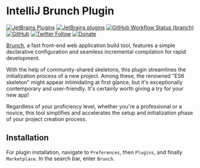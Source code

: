 # IntelliJ Brunch Plugin

[![JetBrains Plugins](https://img.shields.io/jetbrains/plugin/v/21376-brunch)](https://plugins.jetbrains.com/plugin/21376-brunch)
[![JetBrains plugins](https://img.shields.io/jetbrains/plugin/d/21376-brunch)](https://plugins.jetbrains.com/plugin/21376-brunch/versions)
[![GitHub Workflow Status (branch)](https://img.shields.io/github/actions/workflow/status/KartanHQ/intellij-brunch/build.yml?branch=master)](https://github.com/KartanHQ/intellij-brunch/actions/workflows/build.yml)
[![GitHub](https://img.shields.io/github/license/KartanHQ/intellij-brunch)](https://github.com/KartanHQ/intellij-brunch/blob/master/LICENSE)
[![Twitter Follow](https://img.shields.io/badge/follow-%40nekofar-1DA1F2?logo=twitter&style=flat)](https://twitter.com/nekofar)
[![Donate](https://img.shields.io/badge/donate-nekofar.crypto-a2b9bc?logo=ko-fi&logoColor=white)](https://ud.me/nekofar.crypto)


<!-- Plugin description -->
[Brunch](https://brunch.io/), a fast front-end web application build tool, features a simple declarative configuration
and seamless incremental compilation for rapid development.

With the help of community-shared skeletons, this plugin streamlines the initialization process of a new project. Among
these, the renowned "ES6 skeleton" might appear intimidating at first glance, but it's exceptionally contemporary and
user-friendly. It's certainly worth giving a try for your new app!

Regardless of your proficiency level, whether you're a professional or a novice, this tool simplifies and accelerates
the setup and initialization phase of your project creation process.
<!-- Plugin description end -->

## Installation

For plugin installation, navigate to `Preferences`, then `Plugins`, and finally `Marketplace`. In the search bar, enter `Brunch`.

